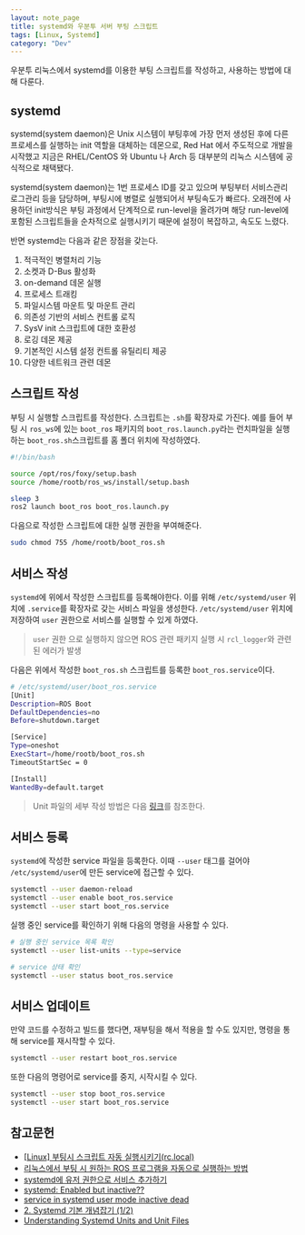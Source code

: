 ```yaml
---
layout: note_page
title: systemd와 우분투 서버 부팅 스크립트
tags: [Linux, Systemd]
category: "Dev"
---
```


우분투 리눅스에서 systemd를 이용한 부팅 스크립트를 작성하고, 사용하는 방법에 대해 다룬다.

## systemd

systemd(system daemon)은 Unix 시스템이 부팅후에 가장 먼저 생성된 후에 다른 프로세스를 실행하는 init 역할을 대체하는 데몬으로, Red Hat 에서 주도적으로 개발을 시작했고 지금은 RHEL/CentOS 와 Ubuntu 나 Arch 등 대부분의 리눅스 시스템에 공식적으로 채택됐다.

systemd(system daemon)는 1번 프로세스 ID를 갖고 있으며 부팅부터 서비스관리 로그관리 등을 담당하며, 부팅시에 병렬로 실행되어서 부팅속도가 빠르다. 오래전에 사용하던 init방식은 부팅 과정에서 단계적으로 run-level을 올려가며 해당 run-level에 포함된 스크립트들을 순차적으로 실행시키기 때문에 설정이 복잡하고, 속도도 느렸다.

반면 systemd는 다음과 같은 장점을 갖는다.

1. 적극적인 병렬처리 기능
2. 소켓과 D-Bus 활성화
3. on-demand 데몬 실행
4. 프로세스 트래킹
5. 파일시스템 마운트 및 마운트 관리
6. 의존성 기반의 서비스 컨트롤 로직
7. SysV init 스크립트에 대한 호환성
8. 로깅 데몬 제공
9. 기본적인 시스템 설정 컨트롤 유틸리티 제공
10. 다양한 네트워크 관련 데몬

## 스크립트 작성

부팅 시 실행할 스크립트를 작성한다. 스크립트는 `.sh`를 확장자로 가진다. 예를 들어 부팅 시 `ros_ws`에 있는 `boot_ros` 패키지의 `boot_ros.launch.py`라는 런치파일을 실행하는 `boot_ros.sh`스크립트를 홈 폴더 위치에 작성하였다.

```bash
#!/bin/bash

source /opt/ros/foxy/setup.bash
source /home/rootb/ros_ws/install/setup.bash

sleep 3
ros2 launch boot_ros boot_ros.launch.py
```

다음으로 작성한 스크립트에 대한 실행 권한을 부여해준다.

```bash
sudo chmod 755 /home/rootb/boot_ros.sh
```

## 서비스 작성

`systemd`에 위에서 작성한 스크립트를 등록해야한다. 이를 위해 `/etc/systemd/user` 위치에 `.service`를 확장자로 갖는 서비스 파일을 생성한다. `/etc/systemd/user` 위치에 저장하여 `user` 권한으로 서비스를 실행할 수 있게 하였다.

> `user` 권한 으로 실행하지 않으면 ROS 관련 패키지 실행 시 `rcl_logger`와 관련된 에러가 발생

다음은 위에서 작성한 `boot_ros.sh` 스크립트를 등록한 `boot_ros.service`이다.

```bash
# /etc/systemd/user/boot_ros.service
[Unit]
Description=ROS Boot
DefaultDependencies=no
Before=shutdown.target

[Service]
Type=oneshot
ExecStart=/home/rootb/boot_ros.sh
TimeoutStartSec = 0

[Install]
WantedBy=default.target
```

> Unit 파일의 세부 작성 방법은 다음 [링크](https://www.digitalocean.com/community/tutorials/understanding-systemd-units-and-unit-files)를 참조한다.

## 서비스 등록

`systemd`에 작성한 service 파일을 등록한다. 이때 `--user` 태그를 걸어야 `/etc/systemd/user`에 만든 service에 접근할 수 있다.

```bash
systemctl --user daemon-reload
systemctl --user enable boot_ros.service
systemctl --user start boot_ros.service
```

실행 중인 service를 확인하기 위해 다음의 명령을 사용할 수 있다.

```bash
# 실행 중인 service 목록 확인
systemctl --user list-units --type=service

# service 상태 확인
systemctl --user status boot_ros.service
```

## 서비스 업데이트

만약 코드를 수정하고 빌드를 했다면, 재부팅을 해서 적용을 할 수도 있지만, 명령을 통해 service를 재시작할 수 있다.

```bash
systemctl --user restart boot_ros.service
```

또한 다음의 명령어로 service를 중지, 시작시킬 수 있다.

```bash
systemctl --user stop boot_ros.service
systemctl --user start boot_ros.service
```

## 참고문헌

- [[Linux] 부팅시 스크립트 자동 실행시키기(rc.local)](https://joonyon.tistory.com/entry/Linux-%EB%B6%80%ED%8C%85%EC%8B%9C-%EC%8A%A4%ED%81%AC%EB%A6%BD%ED%8A%B8-%EC%9E%90%EB%8F%99-%EC%8B%A4%ED%96%89%EC%8B%9C%ED%82%A4%EA%B8%B0rclocal)
- [리눅스에서 부팅 시 원하는 ROS 프로그램을 자동으로 실행하는 방법](https://injae-kim.github.io/robot_operating_system/2020/04/25/ros-automatically-execute-program-on-booting.html)
- [systemd에 유저 권한으로 서비스 추가하기](https://blog.majecty.com/wikis/2019-01-13-a-systemd-user.html)
- [systemd: Enabled but inactive??](https://www.nemonein.xyz/2020/09/4245/)
- [service in systemd user mode inactive dead](https://unix.stackexchange.com/questions/698463/service-in-systemd-user-mode-inactive-dead)
- [2. Systemd 기본 개념잡기 (1/2)](https://www.kernelpanic.kr/17)
- [Understanding Systemd Units and Unit Files](https://www.digitalocean.com/community/tutorials/understanding-systemd-units-and-unit-files)
